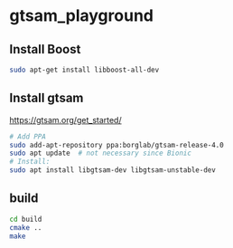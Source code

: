 # gtsam_playground

## Install Boost
```bash
sudo apt-get install libboost-all-dev
```

## Install gtsam
https://gtsam.org/get_started/
```bash
# Add PPA
sudo add-apt-repository ppa:borglab/gtsam-release-4.0
sudo apt update  # not necessary since Bionic
# Install:
sudo apt install libgtsam-dev libgtsam-unstable-dev
```

## build
```bash
cd build
cmake ..
make
```

